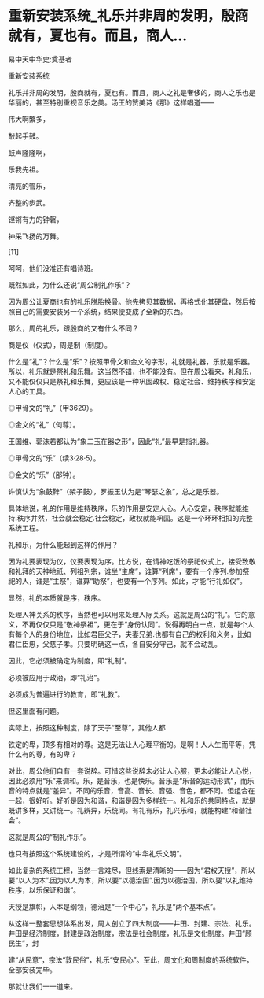 # 重新安装系统_礼乐并非周的发明，殷商就有，夏也有。而且，商人...

易中天中华史:奠基者

重新安装系统

礼乐并非周的发明，殷商就有，夏也有。而且，商人之礼是奢侈的，商人之乐也是华丽的，甚至特别重视音乐之美。汤王的赞美诗《那》这样唱道——

伟大啊繁多，

敲起手鼓。

鼓声隆隆啊，

乐我先祖。

清亮的管乐，

齐整的步武。

铿锵有力的钟磬，

神采飞扬的万舞。

[11]

呵呵，他们没准还有唱诗班。

既然如此，为什么还说“周公制礼作乐”？

因为周公让夏商也有的礼乐脱胎换骨。他先拷贝其数据，再格式化其硬盘，然后按照自己的需要安装另一个系统，结果便变成了全新的东西。

那么，周的礼乐，跟殷商的又有什么不同？

商是仪（仪式），周是制（制度）。

什么是“礼”？什么是“乐”？按照甲骨文和金文的字形，礼就是礼器，乐就是乐器。所以，礼乐就是祭礼和乐舞。这当然不错，也不能没有。但在周公看来，礼和乐，又不能仅仅只是祭礼和乐舞，更应该是一种巩固政权、稳定社会、维持秩序和安定人心的工具。

◎甲骨文的“礼”（甲3629）。

◎金文的“礼”（何尊）。

王国维、郭沫若都认为“象二玉在器之形”，因此“礼”最早是指礼器。

◎甲骨文的“乐”（续3·28·5）。

◎金文的“乐”（郘钟）。

许慎认为“象鼓鞞”（架子鼓），罗振玉认为是“琴瑟之象”，总之是乐器。

具体地说，礼的作用是维持秩序，乐的作用是安定人心。人心安定，秩序就能维持.秩序井然，社会就会稳定.社会稳定，政权就能巩固。这是一个环环相扣的完整系统工程。

礼和乐，为什么能起到这样的作用？

因为礼要表现为仪，仪要表现为序。比方说，在请神吃饭的祭祀仪式上，接受致敬和礼拜的天神地祇、列祖列宗，谁坐“主席”，谁算“列席”，要有一个序列.参加祭祀的人，谁是“主祭”，谁算“助祭”，也要有一个序列。如此，才能“行礼如仪”。

显然，礼的本质就是序，秩序。

处理人神关系的秩序，当然也可以用来处理人际关系。这就是周公的“礼”。它的意义，不再仅仅只是“敬神祭祖”，更在于“身份认同”。说得再明白一点，就是每个人有每个人的身份地位，比如君臣父子，夫妻兄弟.也都有自己的权利和义务，比如君仁臣忠，父慈子孝。只要明确这一点，各自安分守己，就不会动乱。

因此，它必须被确定为制度，即“礼制”。

必须被应用于政治，即“礼治”。

必须成为普遍进行的教育，即“礼教”。

但这里面有问题。

实际上，按照这种制度，除了天子“至尊”，其他人都

铁定的卑，顶多有相对的尊。这是无法让人心理平衡的。是啊！人人生而平等，凭什么有的尊，有的卑？

对此，周公他们自有一套说辞。可惜这些说辞未必让人心服，更未必能让人心悦，因此必须用“乐”来调和。乐，是音乐，也是快乐。音乐是“乐音的运动形式”，而乐音的特点就是“差异”。不同的乐音，音高、音长、音强、音色，都不同。但组合在一起，很好听。好听是因为和谐，和谐是因为多样统一。礼和乐的共同特点，就是既讲多样，又讲统一。礼辨异，乐统同。有礼有乐，礼兴乐和，就能构建“和谐社会”。

这就是周公的“制礼作乐”。

也只有按照这个系统建设的，才是所谓的“中华礼乐文明”。

如此复杂的系统工程，当然一言难尽，但线索是清晰的——因为“君权天授”，所以要“以人为本”.因为以人为本，所以要“以德治国”.因为以德治国，所以要“以礼维持秩序，以乐保证和谐”。

天授是旗帜，人本是纲领，德治是“一个中心”，礼乐是“两个基本点”。

从这样一整套思想体系出发，周人创立了四大制度——井田、封建、宗法、礼乐。井田是经济制度，封建是政治制度，宗法是社会制度，礼乐是文化制度。井田“顾民生”，封

建“从民意”，宗法“敦民俗”，礼乐“安民心”。至此，周文化和周制度的系统软件，全部安装完毕。

那就让我们一一道来。